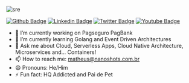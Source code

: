 ![sre](https://i.imgur.com/ykaNfky.jpg)

[![Github Badge](https://img.shields.io/badge/-Github-000?style=flat-square&logo=Github&logoColor=white&link=https://github.com/msfidelis)](https://github.com/msfidelis)
[![Linkedin Badge](https://img.shields.io/badge/-LinkedIn-blue?style=flat-square&logo=Linkedin&logoColor=white&link=https://www.linkedin.com/in/msfidelis/)](https://www.linkedin.com/in/msfidelis/)
[![Twitter Badge](https://img.shields.io/badge/-Twitter-1ca0f1?style=flat-square&labelColor=1ca0f1&logo=twitter&logoColor=white&link=https://twitter.com/fidelissauro)](https://twitter.com/fidelissauro)
[![Youtube Badge](https://img.shields.io/badge/-Youtube-red?style=flat-square&labelColor=red&logo=youtube&logoColor=white&link=https://youtube.com/MatheusFidelissauro)](https://youtube.com/MatheusFidelissauro)


- 🔭 I’m currently working on Pagseguro PagBank
- 🌱 I’m currently learning Golang and Event Driven Architectures 
- 💬 Ask me about Cloud, Serverless Apps, Cloud Native Architecture, Microservices and... Containers! 
- 📫 How to reach me: matheus@nanoshots.com.br
- 😄 Pronouns: He/Him
- ⚡ Fun fact: HQ Addicted and Pai de Pet
